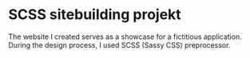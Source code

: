 # SCSS sitebuilding projekt

The website I created serves as a showcase for a fictitious application. During the design process, I used SCSS (Sassy CSS) preprocessor.
